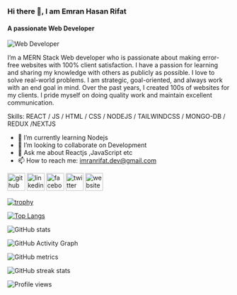 ### Hi there 👋, I am Emran Hasan Rifat
#### A passionate Web Developer 
![Web Developer ](https://raw.githubusercontent.com/shakilahmedatik/shakilahmedatik/main/banner.jpg)

I’m a MERN Stack Web developer who is passionate about making error-free websites with 100% client satisfaction. I have a passion for learning and sharing my knowledge with others as publicly as possible. I love to solve real-world problems. I am strategic, goal-oriented, and always work with an end goal in mind. Over the past years, I created 100s of websites for my clients. I pride myself on doing quality work and maintain excellent communication.

Skills:  REACT / JS / HTML / CSS / NODEJS / TAILWINDCSS / MONGO-DB / REDUX /NEXTJS

- 🌱 I’m currently learning Nodejs 
- 👯 I’m looking to collaborate on Development 
- 💬 Ask me about Reactjs ,JavaScript etc 
- 📫 How to reach me: imranrifat.dev@gmail.com 


[<img src='https://cdn.jsdelivr.net/npm/simple-icons@3.0.1/icons/github.svg' alt='github' height='40'>](https://github.com/emranrifat)  [<img src='https://cdn.jsdelivr.net/npm/simple-icons@3.0.1/icons/linkedin.svg' alt='linkedin' height='40'>](https://www.linkedin.com/in/https://www.linkedin.com/in/emran-rifat//)  [<img src='https://cdn.jsdelivr.net/npm/simple-icons@3.0.1/icons/facebook.svg' alt='facebook' height='40'>](https://www.facebook.com/https://www.facebook.com/emranhasan.rifat.7)  [<img src='https://cdn.jsdelivr.net/npm/simple-icons@3.0.1/icons/twitter.svg' alt='twitter' height='40'>](https://twitter.com/https://twitter.com/EmranHasanRifa)  [<img src='https://cdn.jsdelivr.net/npm/simple-icons@3.0.1/icons/icloud.svg' alt='website' height='40'>](https://emranrifat.github.io/new-portfolio/)  

[![trophy](https://github-profile-trophy.vercel.app/?username=emranrifat)](https://github.com/ryo-ma/github-profile-trophy)

[![Top Langs](https://github-readme-stats.vercel.app/api/top-langs/?username=emranrifat)](https://github.com/anuraghazra/github-readme-stats)

![GitHub stats](https://github-readme-stats.vercel.app/api?username=emranrifat&show_icons=true&count_private=true)  

![GitHub Activity Graph](https://activity-graph.herokuapp.com/graph?username=emranrifat)  

![GitHub metrics](https://metrics.lecoq.io/emranrifat)  

![GitHub streak stats](https://streak-stats.demolab.com/?user=emranrifat)  

![Profile views](https://gpvc.arturio.dev/emranrifat)  
